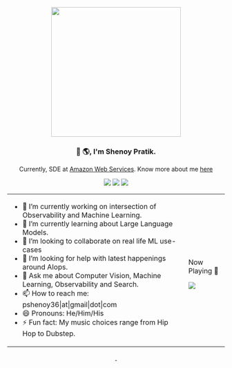 <div id="header" align="center">
  <img src="https://user-images.githubusercontent.com/4348487/211223790-38146677-2463-47fe-a87e-dbc48a1ffb0c.png" width="300"/>
</div>
<div align="center">

  <h3>
    👋 🌎, I'm Shenoy Pratik.
  </h3>
  <p>
     Currently, SDE at <a href="https://github.com/opensearch-project">Amazon Web Services</a>. Know more about me  <a href="https://ps48.github.io">here</a>
  </p>
</div>
<div>
</div>  
<p align="center">
<span>
  <a href="https://twitter.com/intent/follow?screen_name=pshenoy36"><img src="https://img.shields.io/twitter/follow/pshenoy36?style=social" /></a>
</span>
<span>
    <a href="https://www.linkedin.com/in/pshenoy36"><img src="https://img.shields.io/badge/-pshenoy36-blue?style=flat-square&logo=Linkedin&logoColor=white&link=https://www.linkedin.com/in/pshenoy36/" /></a>
</span>
<span>
    <a href=https://github.com/ps48><img src="https://img.shields.io/github/followers/ps48?label=follow&style=social" /></a>
</span>
</p>
<table align="center">
  <tr>
    <td>  
      <ul>
        <li> 🔭 I’m currently working on intersection of Observability and Machine Learning. </li>
        <li> 🌱 I’m currently learning about Large Language Models.  </li>
        <li> 👯 I’m looking to collaborate on real life ML use-cases  </li>
        <li> 🤔 I’m looking for help with latest happenings around AIops.  </li>
        <li> 💬 Ask me about Computer Vision, Machine Learning, Observability and Search. </li>
        <li> 📫 How to reach me: pshenoy36|at|gmail|dot|com </li>
          <li> 😄 Pronouns: He/Him/His </li>
          <li> ⚡ Fun fact: My music choices range from Hip Hop to Dubstep. </li>
      </ul>
    </td>
    <td>
      <p>Now Playing 🎵 </p>
      <img src="https://spotify-github-profile.vercel.app/api/view?uid=31w4v4zxmqmncns33vldbyfzp66e&cover_image=true&theme=novatorem&show_offline=false&background_color=121212&bar_color=53b14f&bar_color_cover=false" />
     </td>
  </tr>
  </table>

<div id="stats" align="center">
  <a href="http://ps48.github.io">
    <img src="https://github-readme-stats-git-masterrstaa-rickstaa.vercel.app/api?username=ps48&show_icons=true&theme=dark" alt=""/>
  </a>
  <a href="http://ps48.github.io">
    <img src="http://github-readme-streak-stats.herokuapp.com?user=ps48&theme=dark" alt=""/>
  </a>
</div>

